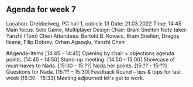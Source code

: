 ## Agenda for week 7


Location:	Drebbelweg, PC hall 1, cubicle 13
Date:           21.03.2022
Time:		14:45
Main focus:     Solo Game, Multiplayer Design
Chair:          Bram Snelten
Note taker:     Yanzhi (Tom) Chen
Attendees: 	Bertold B. Kovacs, Bram Snelten, Dragoș Ileana, Filip Dobrev, Orhan Agaoglu, Yanzhi Chen

#Agenda-Items
[14:45 – 14:45] Opening by chair + objections agenda points.
[14:45 - 14:50] Stand-up meeting.
[14:50 - 15:00] Showcase of must-haves to Nada.
[15:00 - 15:??] Nada her points.
[15:?? - 15:??] Questions for Nada.
[15:?? – 15:30] Feedback Round – tips & tops for last week
[15:30 - 15:33] Meeting adjourned let's get to work.
